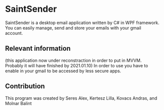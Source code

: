 # SaintSender
SaintSender is a desktop email application written by C# in WPF framework. You can easily manage, send and store your emails with your gmail account. 
## Relevant information
(this application now under reconstraction in order to put in MVVM. Probably it will have finished by 2021.01.10)
In order to use you have to enable in your gmail to be accessed by less secure apps. 
## Contribution
This program was created by Seres Alex, Kertesz Lilla, Kovacs Andras, and Molnar Balint
